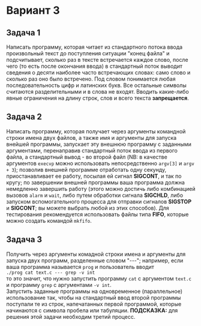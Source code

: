 # Вариант 3


## Задача 1
Написать программу, которая читает из стандартного потока ввода произвольный текст до поступления ситуации "конец файла" и подсчитывает, сколько раз в тексте встречается каждое слово, после чего (то есть после окончания ввода) в стандартный поток выводит сведения о десяти наиболее часто встречающих словах: само слово и сколько раз оно было встречено. Под словом понимается любая последовательность цифр и латинских букв. Все остальные символы считаются разделительными и в слова не входят. Вводить какие-либо явные ограничения на длину строк, слов и всего текста **запрещается**.

## Задача 2
Написать программу, которая получает через аргументы командной строки имена двух файлов, а также имя и аргументы для запуска внейшей программы, запускает эту внешнюю программу с заданными аргументами, перенаправив стандартный поток ввода из первого файла, а стандартный вывод - во второй файл (NB: в качестве аргументов `execvp` можно использовать непосредственно `argv[3]` и `argv + 3`); позволив внешней программе отработать одну секунду, приостанавливает ее работу, посылая ей сигнал **SIGCONT**, и так по кругу; по завершении внешней программы ваша программа должна немедленно завершить работу (этого можно достичь либо комбинацией вызовов `alarm` и `wait`, либо путем обработки сигнала **SIGCHLD**, либо запуском вспомогательного процесса для отправки сигналов **SIGSTOP** и **SIGCONT**; вы можете выбрать любой из этих способов). Для тестирования рекомендуется использовать файлы типа **FIFO**, которые можно создать командой `mkfifo`.

## Задача 3
Получить через аргументы комадной строки имена и аргументы для запуска двух программ, разделенные словом "---"; например, если ваша программа называется `prog` и пользователь вводит  
`./prog cat text.c --- grep -v int`  
то это значит, что нужно запустить программу `cat` с аргументом `text.c` и программу `grep` с аргументами `-v int`.  
Запустить заданные программы на одновременное (параллельное) использование так, чтобы на стандартный ввод второй программы поступали те из строк, напечатанных первой программой, которые начинаются с символа пробела или табуляции. **ПОДСКАЗКА:** для решения этой задачи необходим третий процесс.